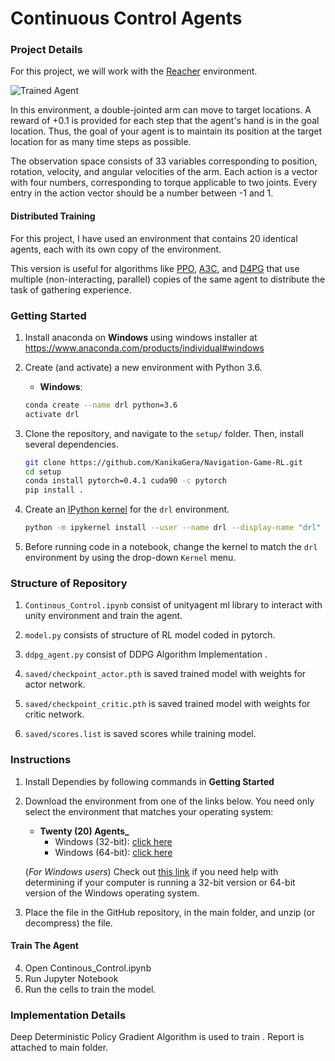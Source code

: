 [//]: # (Image References)

[image1]: https://user-images.githubusercontent.com/10624937/43851024-320ba930-9aff-11e8-8493-ee547c6af349.gif "Trained Agent"
[image2]: https://user-images.githubusercontent.com/10624937/43851646-d899bf20-9b00-11e8-858c-29b5c2c94ccc.png "Crawler"


# Continuous Control Agents

### Project Details

For this project, we will work with the [Reacher](https://github.com/Unity-Technologies/ml-agents/blob/master/docs/Learning-Environment-Examples.md#reacher) environment.

![Trained Agent][image1]

In this environment, a double-jointed arm can move to target locations. A reward of +0.1 is provided for each step that the agent's hand is in the goal location. Thus, the goal of your agent is to maintain its position at the target location for as many time steps as possible.

The observation space consists of 33 variables corresponding to position, rotation, velocity, and angular velocities of the arm. Each action is a vector with four numbers, corresponding to torque applicable to two joints. Every entry in the action vector should be a number between -1 and 1.

#### Distributed Training

For this project, I have used an environment that contains 20 identical agents, each with its own copy of the environment.  

This version is useful for algorithms like [PPO](https://arxiv.org/pdf/1707.06347.pdf), [A3C](https://arxiv.org/pdf/1602.01783.pdf), and [D4PG](https://openreview.net/pdf?id=SyZipzbCb) that use multiple (non-interacting, parallel) copies of the same agent to distribute the task of gathering experience. 

### Getting Started
1. Install anaconda on __Windows__ using windows installer at https://www.anaconda.com/products/individual#windows

2. Create (and activate) a new environment with Python 3.6.
    - __Windows__: 
    ```bash
    conda create --name drl python=3.6 
    activate drl
    ```
    
3. Clone the repository, and navigate to the `setup/` folder.  Then, install several dependencies.
    ```bash
    git clone https://github.com/KanikaGera/Navigation-Game-RL.git
    cd setup 
    conda install pytorch=0.4.1 cuda90 -c pytorch
    pip install .
    ```

4. Create an [IPython kernel](http://ipython.readthedocs.io/en/stable/install/kernel_install.html) for the `drl` environment.  
    ```bash
    python -m ipykernel install --user --name drl --display-name "drl"
    ```

5. Before running code in a notebook, change the kernel to match the `drl` environment by using the drop-down `Kernel` menu. 

### Structure of Repository
1. `Continous_Control.ipynb`  consist of unityagent ml library to interact with unity environment and train the agent.
    
2. `model.py` consists of structure of RL model coded in pytorch.
    
3. `ddpg_agent.py` consist of DDPG Algorithm Implementation .
    
4. `saved/checkpoint_actor.pth`  is saved trained model with weights for actor network.

5. `saved/checkpoint_critic.pth`  is saved trained model with weights for critic network.

6. `saved/scores.list` is saved scores while training model.

### Instructions
1. Install Dependies by following commands in __Getting Started__
    
2. Download the environment from one of the links below.  You need only select the environment that matches your operating system:

    - **Twenty (20) Agents_**
        - Windows (32-bit): [click here](https://s3-us-west-1.amazonaws.com/udacity-drlnd/P2/Reacher/Reacher_Windows_x86.zip)
        - Windows (64-bit): [click here](https://s3-us-west-1.amazonaws.com/udacity-drlnd/P2/Reacher/Reacher_Windows_x86_64.zip)
    
    (_For Windows users_) Check out [this link](https://support.microsoft.com/en-us/help/827218/how-to-determine-whether-a-computer-is-running-a-32-bit-version-or-64) if you need help with determining if your computer is running a 32-bit version or 64-bit version of the Windows operating system.

   
3. Place the file in the GitHub repository, in the main folder, and unzip (or decompress) the file. 

#### Train The Agent
4. Open Continous_Control.ipynb 
5. Run Jupyter Notebook 
6. Run the cells to train the model.

### Implementation Details
Deep Deterministic Policy Gradient Algorithm is used to train . Report is attached to main folder. 
